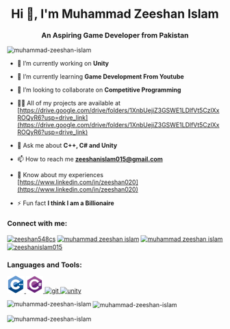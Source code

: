 <h1 align="center">Hi 👋, I'm Muhammad Zeeshan Islam</h1>
<h3 align="center">An Aspiring Game Developer from Pakistan</h3>

<p align="left"> <img src="https://komarev.com/ghpvc/?username=muhammad-zeeshan-islam&label=Profile%20views&color=0e75b6&style=flat" alt="muhammad-zeeshan-islam" /> </p>

- 🔭 I’m currently working on **Unity**

- 🌱 I’m currently learning **Game Development From Youtube**

- 👯 I’m looking to collaborate on **Competitive Programming**

- 👨‍💻 All of my projects are available at [https://drive.google.com/drive/folders/1XnbUejiZ3GSWE1LDlfVt5CzlXxROQyR6?usp=drive_link](https://drive.google.com/drive/folders/1XnbUejiZ3GSWE1LDlfVt5CzlXxROQyR6?usp=drive_link)

- 💬 Ask me about **C++, C# and Unity**

- 📫 How to reach me **zeeshanislam015@gmail.com**

- 📄 Know about my experiences [https://www.linkedin.com/in/zeeshan020](https://www.linkedin.com/in/zeeshan020)

- ⚡ Fun fact **I think I am a Billionaire**

<h3 align="left">Connect with me:</h3>
<p align="left">
<a href="https://twitter.com/zeeshan548cs" target="blank"><img align="center" src="https://raw.githubusercontent.com/rahuldkjain/github-profile-readme-generator/master/src/images/icons/Social/twitter.svg" alt="zeeshan548cs" height="30" width="40" /></a>
<a href="https://linkedin.com/in/muhammad zeeshan islam" target="blank"><img align="center" src="https://raw.githubusercontent.com/rahuldkjain/github-profile-readme-generator/master/src/images/icons/Social/linked-in-alt.svg" alt="muhammad zeeshan islam" height="30" width="40" /></a>
<a href="https://fb.com/muhammad zeeshan islam" target="blank"><img align="center" src="https://raw.githubusercontent.com/rahuldkjain/github-profile-readme-generator/master/src/images/icons/Social/facebook.svg" alt="muhammad zeeshan islam" height="30" width="40" /></a>
<a href="https://instagram.com/zeeshanislam015" target="blank"><img align="center" src="https://raw.githubusercontent.com/rahuldkjain/github-profile-readme-generator/master/src/images/icons/Social/instagram.svg" alt="zeeshanislam015" height="30" width="40" /></a>
</p>

<h3 align="left">Languages and Tools:</h3>
<p align="left"> <a href="https://www.w3schools.com/cpp/" target="_blank" rel="noreferrer"> <img src="https://raw.githubusercontent.com/devicons/devicon/master/icons/cplusplus/cplusplus-original.svg" alt="cplusplus" width="40" height="40"/> </a> <a href="https://www.w3schools.com/cs/" target="_blank" rel="noreferrer"> <img src="https://raw.githubusercontent.com/devicons/devicon/master/icons/csharp/csharp-original.svg" alt="csharp" width="40" height="40"/> </a> <a href="https://git-scm.com/" target="_blank" rel="noreferrer"> <img src="https://www.vectorlogo.zone/logos/git-scm/git-scm-icon.svg" alt="git" width="40" height="40"/> </a> <a href="https://unity.com/" target="_blank" rel="noreferrer"> <img src="https://www.vectorlogo.zone/logos/unity3d/unity3d-icon.svg" alt="unity" width="40" height="40"/> </a> </p>

<p><img align="left" src="https://github-readme-stats.vercel.app/api/top-langs?username=muhammad-zeeshan-islam&show_icons=true&locale=en&layout=compact" alt="muhammad-zeeshan-islam" /></p>

<p>&nbsp;<img align="center" src="https://github-readme-stats.vercel.app/api?username=muhammad-zeeshan-islam&show_icons=true&locale=en" alt="muhammad-zeeshan-islam" /></p>

<p><img align="center" src="https://github-readme-streak-stats.herokuapp.com/?user=muhammad-zeeshan-islam&" alt="muhammad-zeeshan-islam" /></p>
